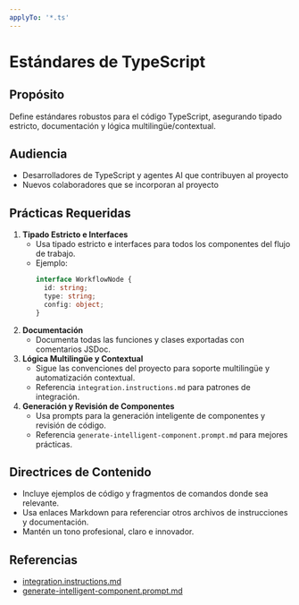 ```yaml
---
applyTo: '*.ts'
---
```

# Estándares de TypeScript

## Propósito
Define estándares robustos para el código TypeScript, asegurando tipado estricto, documentación y lógica multilingüe/contextual.

## Audiencia
- Desarrolladores de TypeScript y agentes AI que contribuyen al proyecto
- Nuevos colaboradores que se incorporan al proyecto

## Prácticas Requeridas
1. **Tipado Estricto e Interfaces**
   - Usa tipado estricto e interfaces para todos los componentes del flujo de trabajo.
   - Ejemplo:
     ```typescript
     interface WorkflowNode {
       id: string;
       type: string;
       config: object;
     }
     ```
2. **Documentación**
   - Documenta todas las funciones y clases exportadas con comentarios JSDoc.
3. **Lógica Multilingüe y Contextual**
   - Sigue las convenciones del proyecto para soporte multilingüe y automatización contextual.
   - Referencia `integration.instructions.md` para patrones de integración.
4. **Generación y Revisión de Componentes**
   - Usa prompts para la generación inteligente de componentes y revisión de código.
   - Referencia `generate-intelligent-component.prompt.md` para mejores prácticas.

## Directrices de Contenido
- Incluye ejemplos de código y fragmentos de comandos donde sea relevante.
- Usa enlaces Markdown para referenciar otros archivos de instrucciones y documentación.
- Mantén un tono profesional, claro e innovador.

## Referencias
- [integration.instructions.md](./integration.instructions.md)
- [generate-intelligent-component.prompt.md](../prompts/generate-intelligent-component.prompt.md)